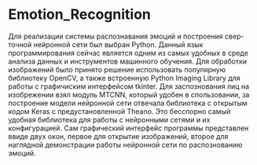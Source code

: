 # Emotion_Recognition
 
Для реализации системы распознавания эмоций и построения свер- точной нейронной сети был выбран Python. Данный язык программирования сейчас является одним из самых удобных в среде анализа данных и инструментов машинного обучения. Для обработки изображений было принято решение использовать популярную библиотеку OpenCV, а также встроенную Python Imaging Library для работы с графичиским интерфейсом tkinter. Для заспознования лиц на изобрежении взял модуль MTCNN, который удобен в спользовании, за построение модели нейронной сети отвечала библиотека с открытым 
кодом Keras с предустановленной Theano. Это бесспорно самый удобная библиотека для работы с нейронными сетями и их конфигурацией. Сам графический интерфейс программы представлен ввиде двух окон, первое для открытие изображений, второе для наглядной демонстрации работы нейронной сети по распознованию эмоций.